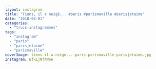 ```yaml
---
layout: instagram
title: "Tiens, il a neigé... #paris #parismaville #parisjetaime"
date: "2018-03-01"
categories: 
  - "trucs-instagrammes"
tags: 
  - "instagram"
  - "paris"
  - "parisjetaime"
  - "parismaville"
coverImage: tiens-il-a-neige...-paris-parismaville-parisjetaime.jpg
instagram: BfxLjNfAWoe
---
```

